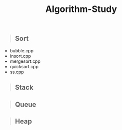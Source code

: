 <h1 align = "center">Algorithm-Study</h1>
<br>

> ## Sort
<ul>
  <li>bubble.cpp</li>
  <li>insort.cpp</li>
  <li>mergesort.cpp</li>
  <li>quicksort.cpp</li>
  <li>ss.cpp</li>
</ul>

> ## Stack

> ## Queue

> ## Heap

> ## 
